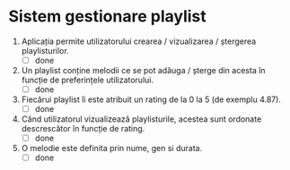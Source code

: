 # Sistem gestionare playlist
1) Aplicația permite utilizatorului
    crearea /
    vizualizarea /
    ștergerea playlisturilor.
   - [ ] done
2) Un playlist conține
    melodii ce se pot adăuga / șterge din acesta în funcție de preferințele utilizatorului.
    - [ ] done
3) Fiecărui playlist îi este atribuit un rating de la 0 la 5 (de exemplu 4.87).
   - [ ] done
4) Când utilizatorul vizualizează playlisturile, acestea sunt ordonate descrescător în funcție de rating.
   - [ ] done
5) O melodie este definita prin nume, gen si durata.
   - [ ] done